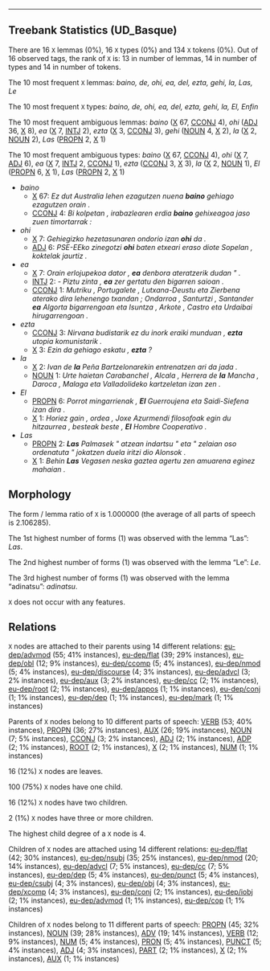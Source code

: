

--------------------------------------------------------------------------------

## Treebank Statistics (UD_Basque)

There are 16 `X` lemmas (0%), 16 `X` types (0%) and 134 `X` tokens (0%).
Out of 16 observed tags, the rank of `X` is: 13 in number of lemmas, 14 in number of types and 14 in number of tokens.

The 10 most frequent `X` lemmas: <em>baino, de, ohi, ea, del, ezta, gehi, la, Las, Le</em>

The 10 most frequent `X` types:  <em>baino, de, ohi, ea, del, ezta, gehi, la, El, Enfin</em>

The 10 most frequent ambiguous lemmas: <em>baino</em> ([X]() 67, [CCONJ]() 4), <em>ohi</em> ([ADJ]() 36, [X]() 8), <em>ea</em> ([X]() 7, [INTJ]() 2), <em>ezta</em> ([X]() 3, [CCONJ]() 3), <em>gehi</em> ([NOUN]() 4, [X]() 2), <em>la</em> ([X]() 2, [NOUN]() 2), <em>Las</em> ([PROPN]() 2, [X]() 1)

The 10 most frequent ambiguous types:  <em>baino</em> ([X]() 67, [CCONJ]() 4), <em>ohi</em> ([X]() 7, [ADJ]() 6), <em>ea</em> ([X]() 7, [INTJ]() 2, [CCONJ]() 1), <em>ezta</em> ([CCONJ]() 3, [X]() 3), <em>la</em> ([X]() 2, [NOUN]() 1), <em>El</em> ([PROPN]() 6, [X]() 1), <em>Las</em> ([PROPN]() 2, [X]() 1)


* <em>baino</em>
  * [X]() 67: <em>Ez dut Australia lehen ezagutzen nuena <b>baino</b> gehiago ezagutzen orain .</em>
  * [CCONJ]() 4: <em>Bi kolpetan , irabazlearen erdia <b>baino</b> gehixeagoa jaso zuen timortarrak :</em>
* <em>ohi</em>
  * [X]() 7: <em>Gehiegizko hezetasunaren ondorio izan <b>ohi</b> da .</em>
  * [ADJ]() 6: <em>PSE-EEko zinegotzi <b>ohi</b> baten etxeari eraso diote Sopelan , koktelak jaurtiz .</em>
* <em>ea</em>
  * [X]() 7: <em>Orain erlojupekoa dator , <b>ea</b> denbora ateratzerik dudan " .</em>
  * [INTJ]() 2: <em>- Piztu zinta , <b>ea</b> zer gertatu den bigarren saioan .</em>
  * [CCONJ]() 1: <em>Mutriku , Portugalete , Lutxana-Deustu eta Zierbena aterako dira lehenengo txandan ; Ondarroa , Santurtzi , Santander <b>ea</b> Algorta bigarrengoan eta Isuntza , Arkote , Castro eta Urdaibai hirugarrengoan .</em>
* <em>ezta</em>
  * [CCONJ]() 3: <em>Nirvana budistarik ez du inork eraiki munduan , <b>ezta</b> utopia komunistarik .</em>
  * [X]() 3: <em>Ezin da gehiago eskatu , <b>ezta</b> ?</em>
* <em>la</em>
  * [X]() 2: <em>Ivan de <b>la</b> Peña Bartzelonarekin entrenatzen ari da jada .</em>
  * [NOUN]() 1: <em>Urte haietan Carabanchel , Alcala , Herrera de <b>la</b> Mancha , Daroca , Malaga eta Valladolideko kartzeletan izan zen .</em>
* <em>El</em>
  * [PROPN]() 6: <em>Porrot mingarrienak , <b>El</b> Guerroujena eta Saidi-Siefena izan dira .</em>
  * [X]() 1: <em>Horiez gain , ordea , Joxe Azurmendi filosofoak egin du hitzaurrea , besteak beste , <b>El</b> Hombre Cooperativo .</em>
* <em>Las</em>
  * [PROPN]() 2: <em><b>Las</b> Palmasek " atzean indartsu " eta " zelaian oso ordenatuta " jokatzen duela iritzi dio Alonsok .</em>
  * [X]() 1: <em>Behin <b>Las</b> Vegasen neska gaztea agertu zen amuarena eginez mahaian .</em>

## Morphology

The form / lemma ratio of `X` is 1.000000 (the average of all parts of speech is 2.106285).

The 1st highest number of forms (1) was observed with the lemma “Las”: <em>Las</em>.

The 2nd highest number of forms (1) was observed with the lemma “Le”: <em>Le</em>.

The 3rd highest number of forms (1) was observed with the lemma “adinatsu”: <em>adinatsu</em>.

`X` does not occur with any features.


## Relations

`X` nodes are attached to their parents using 14 different relations: [eu-dep/advmod]() (55; 41% instances), [eu-dep/flat]() (39; 29% instances), [eu-dep/obl]() (12; 9% instances), [eu-dep/ccomp]() (5; 4% instances), [eu-dep/nmod]() (5; 4% instances), [eu-dep/discourse]() (4; 3% instances), [eu-dep/advcl]() (3; 2% instances), [eu-dep/aux]() (3; 2% instances), [eu-dep/cc]() (2; 1% instances), [eu-dep/root]() (2; 1% instances), [eu-dep/appos]() (1; 1% instances), [eu-dep/conj]() (1; 1% instances), [eu-dep/dep]() (1; 1% instances), [eu-dep/mark]() (1; 1% instances)

Parents of `X` nodes belong to 10 different parts of speech: [VERB]() (53; 40% instances), [PROPN]() (36; 27% instances), [AUX]() (26; 19% instances), [NOUN]() (7; 5% instances), [CCONJ]() (3; 2% instances), [ADJ]() (2; 1% instances), [ADP]() (2; 1% instances), [ROOT]() (2; 1% instances), [X]() (2; 1% instances), [NUM]() (1; 1% instances)

16 (12%) `X` nodes are leaves.

100 (75%) `X` nodes have one child.

16 (12%) `X` nodes have two children.

2 (1%) `X` nodes have three or more children.

The highest child degree of a `X` node is 4.

Children of `X` nodes are attached using 14 different relations: [eu-dep/flat]() (42; 30% instances), [eu-dep/nsubj]() (35; 25% instances), [eu-dep/nmod]() (20; 14% instances), [eu-dep/advcl]() (7; 5% instances), [eu-dep/cc]() (7; 5% instances), [eu-dep/dep]() (5; 4% instances), [eu-dep/punct]() (5; 4% instances), [eu-dep/csubj]() (4; 3% instances), [eu-dep/obj]() (4; 3% instances), [eu-dep/xcomp]() (4; 3% instances), [eu-dep/conj]() (2; 1% instances), [eu-dep/iobj]() (2; 1% instances), [eu-dep/advmod]() (1; 1% instances), [eu-dep/cop]() (1; 1% instances)

Children of `X` nodes belong to 11 different parts of speech: [PROPN]() (45; 32% instances), [NOUN]() (39; 28% instances), [ADV]() (19; 14% instances), [VERB]() (12; 9% instances), [NUM]() (5; 4% instances), [PRON]() (5; 4% instances), [PUNCT]() (5; 4% instances), [ADJ]() (4; 3% instances), [PART]() (2; 1% instances), [X]() (2; 1% instances), [AUX]() (1; 1% instances)

